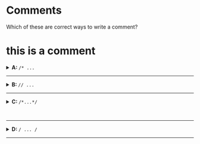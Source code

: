 # Comments

Which of these are correct ways to write a comment?

# this is a comment 



<details>
<summary><strong>A: </strong> <code>/* ...</code></summary>
<br>

✖ Nope.

This is how you _open_ a block comment, but you also need to close a block
comment with `\*/

`. If you do not close the comment the program with throw an error:

```js
'use strict';

/*
```

</details>

---

<details>
<summary><strong>B: </strong> <code>// ...</code></summary>
<br>

✔ Correct!

This is how you can write an **inline comment**:

```js
'use strict';

// beautiful button goes here
```

</details>

---

<details>

<summary><strong>C: </strong> <code>/*...*/

</code></summary> <br>

✔ Correct!

This is how you can write a **block comment**:

```js
'use strict';

/*
  one fish
  two fish
  red fish
  blue ...
*/

console.log('fish');
```

</details>

---

<details>

<summary><strong>D: </strong> <code>/ ... /</code></summary>
<br>

✖ Nope.

Writing something between two slashes `/` in JavaScript creates a _regular
expression_. You don't need to know this yet.

</details>

---
